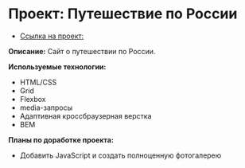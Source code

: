 # Проект: Путешествие по России

- [Ссылка на проект:](https://kejjero.github.io/russian-travel/)

**Описание:**
Сайт о путешествии по России.

**Используемые технологии:**

- HTML/CSS
- Grid
- Flexbox
- media-запросы
- Адаптивная кроссбраузерная верстка
- BEM

**Планы по доработке проекта:**

- Добавить JavaScript и создать полноценную фотогалерею
